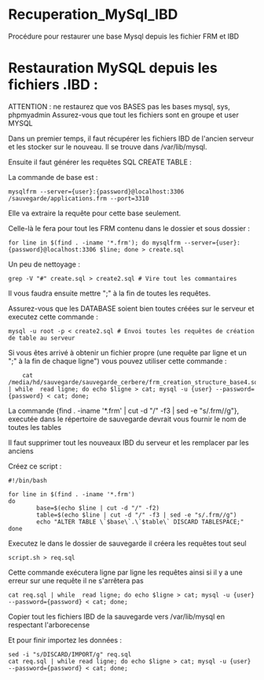 # Recuperation_MySql_IBD
Procédure pour restaurer une base Mysql depuis les fichier FRM et IBD


Restauration MySQL depuis les fichiers .IBD :
=============================================

ATTENTION : ne restaurez que vos BASES pas les bases mysql, sys, phpmyadmin
	    Assurez-vous que tout les fichiers sont en groupe et user MYSQL

Dans un premier temps, il faut récupérer les fichiers IBD de l'ancien serveur et les stocker sur le nouveau.
Il se trouve dans /var/lib/mysql.

Ensuite il faut générer les requêtes SQL CREATE TABLE :

La commande de base est :
	
	mysqlfrm --server={user}:{password}@localhost:3306 /sauvegarde/applications.frm --port=3310

Elle va extraire la requête pour cette base seulement.

Celle-là le fera pour tout les FRM contenu dans le dossier et sous dossier :

	for line in $(find . -iname '*.frm'); do mysqlfrm --server={user}:{password}@localhost:3306 $line; done > create.sql

Un peu de nettoyage :

	grep -V "#" create.sql > create2.sql # Vire tout les commantaires

Il vous faudra ensuite mettre ";" à la fin de toutes les requêtes.

Assurez-vous que les DATABASE soient bien toutes créées sur le serveur et executez cette commande :

	mysql -u root -p < create2.sql # Envoi toutes les requêtes de création de table au serveur
	
Si vous êtes arrivé à obtenir un fichier propre (une requête par ligne et un ";" à la fin de chaque ligne") vous pouvez utiliser cette commande :
	
		cat /media/hd/sauvegarde/sauvegarde_cerbere/frm_creation_structure_base4.sql | while  read ligne; do echo $ligne > cat; mysql -u {user} --password={password} < cat; done;

La commande {find . -iname '*.frm' | cut -d "/" -f3 | sed -e "s/.frm//g"}, executée dans le répertoire de sauvegarde devrait vous fournir le nom de toutes les tables

Il faut supprimer tout les nouveaux IBD du serveur et les remplacer par les anciens

Créez ce script :
	
	#!/bin/bash
	
	for line in $(find . -iname '*.frm')
	do
			base=$(echo $line | cut -d "/" -f2)
			table=$(echo $line | cut -d "/" -f3 | sed -e "s/.frm//g")
			echo "ALTER TABLE \`$base\`.\`$table\` DISCARD TABLESPACE;"
	done

Executez le dans le dossier de sauvegarde il créera les requêtes tout seul

	script.sh > req.sql
	
Cette commande exécutera ligne par ligne les requêtes ainsi si il y a une erreur sur une requête il ne s'arrêtera pas 

	cat req.sql | while  read ligne; do echo $ligne > cat; mysql -u {user} --password={password} < cat; done;

Copier tout les fichiers IBD de la sauvegarde vers /var/lib/mysql en respectant l'arborecense

Et pour finir importez les données :

	sed -i "s/DISCARD/IMPORT/g" req.sql
	cat req.sql | while read ligne; do echo $ligne > cat; mysql -u {user} --password={password} < cat; done;
